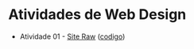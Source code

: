 # Atividades de Web Design

- Atividade 01 - [Site Raw](https://dvanael.github.io/webdesign-atividades/atividade-01/index.html)  ([codigo](https://github.com/dvanael/webdesign-atividades/tree/main/atividade-01))
